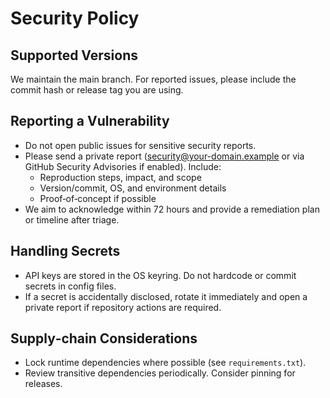 # Security Policy

## Supported Versions
We maintain the main branch. For reported issues, please include the commit
hash or release tag you are using.

## Reporting a Vulnerability
- Do not open public issues for sensitive security reports.
- Please send a private report (security@your-domain.example or via GitHub
  Security Advisories if enabled). Include:
  - Reproduction steps, impact, and scope
  - Version/commit, OS, and environment details
  - Proof‑of‑concept if possible
- We aim to acknowledge within 72 hours and provide a remediation plan or
  timeline after triage.

## Handling Secrets
- API keys are stored in the OS keyring. Do not hardcode or commit secrets in
  config files.
- If a secret is accidentally disclosed, rotate it immediately and open a
  private report if repository actions are required.

## Supply‑chain Considerations
- Lock runtime dependencies where possible (see `requirements.txt`).
- Review transitive dependencies periodically. Consider pinning for releases.


